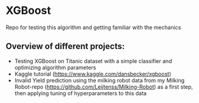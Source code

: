 # XGBoost
Repo for testing this algorithm and getting familiar with the mechanics

## Overview of different projects:
* Testing XGBoost on Titanic dataset with a simple classifier and optimizing algorithm parameters
* Kaggle tutorial (https://www.kaggle.com/dansbecker/xgboost)
* Invalid Yield prediction using the milking robot data from my Milking Robot-repo (https://github.com/Leijtenss/Milking-Robot) as a first step, then applying tuning of hyperparameters to this data
